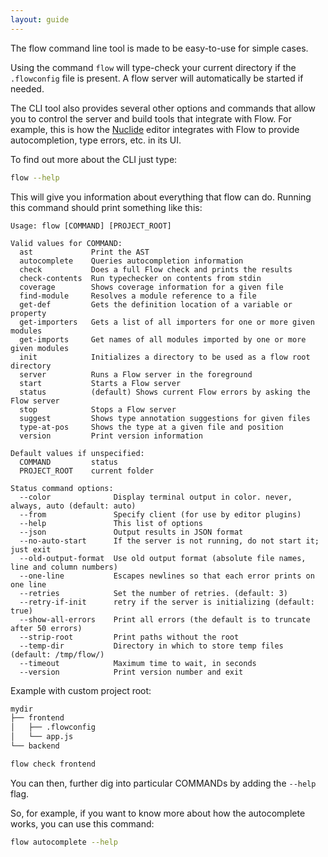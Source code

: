 ```yaml
---
layout: guide
---
```


The flow command line tool is made to be easy-to-use for simple cases.

Using the command `flow` will type-check your current directory if the
`.flowconfig` file is present. A flow server will automatically be started if
needed.

The CLI tool also provides several other options and commands that allow you to
control the server and build tools that integrate with Flow. For example, this
is how the [Nuclide](https://nuclide.io/) editor integrates with Flow to
provide autocompletion, type errors, etc. in its UI.

To find out more about the CLI just type:

```sh
flow --help
```

This will give you information about everything that flow can do. Running this
command should print something like this:

```
Usage: flow [COMMAND] [PROJECT_ROOT]

Valid values for COMMAND:
  ast             Print the AST
  autocomplete    Queries autocompletion information
  check           Does a full Flow check and prints the results
  check-contents  Run typechecker on contents from stdin
  coverage        Shows coverage information for a given file
  find-module     Resolves a module reference to a file
  get-def         Gets the definition location of a variable or property
  get-importers   Gets a list of all importers for one or more given modules
  get-imports     Get names of all modules imported by one or more given modules
  init            Initializes a directory to be used as a flow root directory
  server          Runs a Flow server in the foreground
  start           Starts a Flow server
  status          (default) Shows current Flow errors by asking the Flow server
  stop            Stops a Flow server
  suggest         Shows type annotation suggestions for given files
  type-at-pos     Shows the type at a given file and position
  version         Print version information

Default values if unspecified:
  COMMAND         status
  PROJECT_ROOT    current folder

Status command options:
  --color              Display terminal output in color. never, always, auto (default: auto)
  --from               Specify client (for use by editor plugins)
  --help               This list of options
  --json               Output results in JSON format
  --no-auto-start      If the server is not running, do not start it; just exit
  --old-output-format  Use old output format (absolute file names, line and column numbers)
  --one-line           Escapes newlines so that each error prints on one line
  --retries            Set the number of retries. (default: 3)
  --retry-if-init      retry if the server is initializing (default: true)
  --show-all-errors    Print all errors (the default is to truncate after 50 errors)
  --strip-root         Print paths without the root
  --temp-dir           Directory in which to store temp files (default: /tmp/flow/)
  --timeout            Maximum time to wait, in seconds
  --version            Print version number and exit
```

Example with custom project root:
```sh
mydir
├── frontend
│   ├── .flowconfig
│   └── app.js
└── backend
```

```sh
flow check frontend
```

You can then, further dig into particular COMMANDs by adding the `--help` flag.

So, for example, if you want to know more about how the autocomplete works, you
can use this command:

```sh
flow autocomplete --help
```
